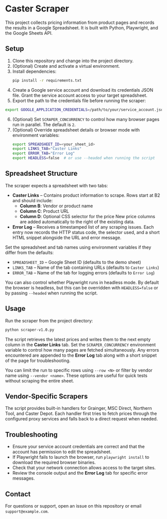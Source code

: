 # Caster Scraper

This project collects pricing information from product pages and records the results in a Google Spreadsheet. It is built with Python, Playwright, and the Google Sheets API.

## Setup
1. Clone this repository and change into the project directory.
2. (Optional) Create and activate a virtual environment.
3. Install dependencies:
   ```bash
   pip install -r requirements.txt
   ```
4. Create a Google service account and download its credentials JSON file. Grant the service account access to your target spreadsheet.
5. Export the path to the credentials file before running the scraper:
 ```bash
 export GOOGLE_APPLICATION_CREDENTIALS=/path/to/your/service_account.json
  ```
6. (Optional) Set `SCRAPER_CONCURRENCY` to control how many browser pages run in parallel. The default is `2`.
7. (Optional) Override spreadsheet details or browser mode with environment variables:
   ```bash
   export SPREADSHEET_ID=<your_sheet_id>
   export LINKS_TAB="Caster Links"
   export ERROR_TAB="Error Log"
   export HEADLESS=false  # or use --headed when running the script
   ```

## Spreadsheet Structure
The scraper expects a spreadsheet with two tabs:

- **Caster Links** – Contains product information to scrape. Rows start at B2 and should include:
  - **Column B**: Vendor or product name
  - **Column C**: Product URL
  - **Column D**: Optional CSS selector for the price
  New price columns are added automatically to the right of the existing data.
- **Error Log** – Receives a timestamped list of any scraping issues. Each entry now records the HTTP status code, the selector used, and a short HTML snippet alongside the URL and error message.

Set the spreadsheet and tab names using environment variables if they differ from the defaults:

- `SPREADSHEET_ID` – Google Sheet ID (defaults to the demo sheet)
- `LINKS_TAB` – Name of the tab containing URLs (defaults to `Caster Links`)
- `ERROR_TAB` – Name of the tab for logging errors (defaults to `Error Log`)

You can also control whether Playwright runs in headless mode. By default the browser is headless, but this can be overridden with `HEADLESS=false` or by passing `--headed` when running the script.

## Usage
Run the scraper from the project directory:
```bash
python scraper-v1.0.py
```
The script retrieves the latest prices and writes them to the next empty column
in the **Caster Links** tab. Set the `SCRAPER_CONCURRENCY` environment variable
to control how many pages are fetched simultaneously. Any errors encountered are
appended to the **Error Log** tab along with a short snippet of the page for
troubleshooting.

You can limit the run to specific rows using `--row <N>` or filter by vendor
name using `--vendor <name>`. These options are useful for quick tests without
scraping the entire sheet.

## Vendor-Specific Scrapers
The script provides built-in handlers for Grainger, MSC Direct, Northern Tool, and Caster Depot. Each handler first tries to fetch prices through the configured proxy services and falls back to a direct request when needed.
 

## Troubleshooting
- Ensure your service account credentials are correct and that the account has permission to edit the spreadsheet.
- If Playwright fails to launch the browser, run `playwright install` to download the required browser binaries.
- Check that your network connection allows access to the target sites.
- Review the console output and the **Error Log** tab for specific error messages.

## Contact
For questions or support, open an issue on this repository or email `support@example.com`.
